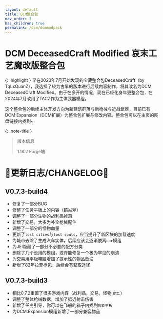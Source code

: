 ```yaml
---
layout: default
title: DCM整合包
nav_order: 3
has_children: true
permalink: /dcm/dcmmodpack
---
```


# DCM DeceasedCraft Modified 哀末工艺魔改版整合包

{: .highlight } 早在2023年7月开始发现的宝藏整合包DeceasedCraft（by TqLxQuanZ），我选择了较为古早的版本进行后续内容制作，将其改名为DCM DeceasedCraft Modified。由于在多开的情况，现在已经化身年更整合包，在2024年7月改用了TACZ作为主体武器模组。

这个整合包的后续主体开发方向为新建筑群落与新枪械与近战武器，目前已有DCM:Expansion（DCM扩展）为整合包扩展与修改内容。整合包可以在主页的网盘链接内找到~

{: .note-title }
> 版本信息
>
> 1.18.2 Forge端

# 🔧更新日志/CHANGELOG🔧

## V0.7.3-build4

- 修复了一部分BUG
- 修整了任务平板上的内容（镐尖斧）
- 调整了一部分生物的战利品掉落
- 新增了交易，大多为补全枪械配件
- 调整了一部分的怪物血量
- 更新了`lost cities`与`lost souls`，应当提升了新区块的加载速度
- 为城市去除了生成汽车实体，后续应该会逐渐脱离`car`模组
- 为JEI隐藏了一部分不必要的配方分类
- 删除了几个没用的模组，或许能修复一个极为罕见的崩溃
- 为交易用平板电脑增加了提示性的物品备注
- 新增了82年拉菲枪包，后续会有获取途径

## V0.7.3-build3

- 相比0.7.2重置了很多游戏内容（战利品，交易，怪物 etc.）
- 调整了整体枪械数据，增加了抵近射击伤害
- 新增了任务引导，你可以在飞船的箱子内找到`智能平板`
- 为DCM:Expansion模组新增了一部分兼容物品
